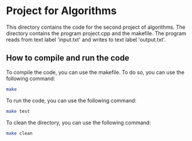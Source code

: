 # Project for Algorithms

This directory contains the code for the second project of algorithms. The directory contains the program project.cpp and the makefile.
The program reads from text label 'input.txt' and writes to text label 'output.txt'. 

## How to compile and run the code

To compile the code, you can use the makefile. To do so, you can use the following command:

```bash
make
```

To run the code, you can use the following command:

```bash
make test
```

To clean the directory, you can use the following command:

```bash
make clean
```
